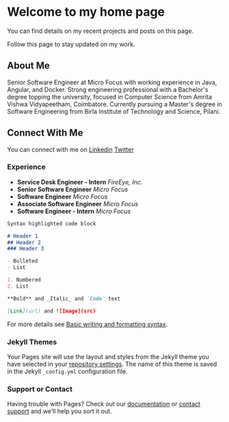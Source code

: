 # Welcome to my home page

You can find details on my recent projects and posts on this page. 

Follow this page to stay updated on my work.

## About Me

Senior Software Engineer at Micro Focus with working experience in Java, Angular, and Docker.
Strong engineering professional with a Bachelor's degree topping the university, focused in Computer Science from Amrita Vishwa Vidyapeetham, Coimbatore.
Currently pursuing a Master's degree in Software Engineering from Birla Institute of Technology and Science, Pilani.

## Connect With Me

You can connect with me on [Linkedin](https://www.linkedin.com/in/sri-darshan-s/) [Twitter](https://twitter.com/sridarshans)

### Experience
- **Service Desk Engineer - Intern** _FireEye, Inc._
- **Senior Software Engineer** _Micro Focus_
- **Software Engineer** _Micro Focus_
- **Associate Software Engineer** _Micro Focus_
- **Software Engineer - Intern** _Micro Focus_




```markdown
Syntax highlighted code block

# Header 1
## Header 2
### Header 3

- Bulleted
- List

1. Numbered
2. List

**Bold** and _Italic_ and `Code` text

[Link](url) and ![Image](src)
```

For more details see [Basic writing and formatting syntax](https://docs.github.com/en/github/writing-on-github/getting-started-with-writing-and-formatting-on-github/basic-writing-and-formatting-syntax).

### Jekyll Themes

Your Pages site will use the layout and styles from the Jekyll theme you have selected in your [repository settings](https://github.com/sridarshans/sridarshans.github.io/settings/pages). The name of this theme is saved in the Jekyll `_config.yml` configuration file.

### Support or Contact

Having trouble with Pages? Check out our [documentation](https://docs.github.com/categories/github-pages-basics/) or [contact support](https://support.github.com/contact) and we’ll help you sort it out.
